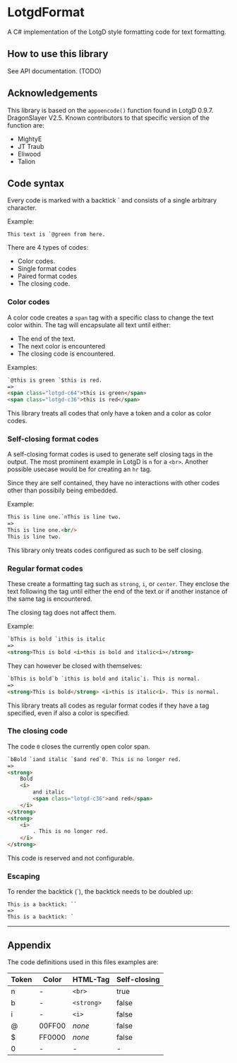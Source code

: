 # LotgdFormat

A C# implementation of the LotgD style formatting code for text formatting.

## How to use this library

See API documentation. (TODO)

## Acknowledgements

This library is based on the `appoencode()` function found in LotgD 0.9.7. DragonSlayer V2.5. Known contributors to that specific version of the function are:

- MightyE
- JT Traub
- Eliwood
- Talion

## Code syntax

Every code is marked with a backtick ` and consists of a single arbitrary character.

Example:

```
This text is `@green from here.
```

There are 4 types of codes:

- Color codes.
- Single format codes
- Paired format codes
- The closing code.

### Color codes

A color code creates a `span` tag with a specific class to change the text color within. The tag will encapsulate all text until either:

- The end of the text.
- The next color is encountered
- The closing code is encountered.

Examples:

```html
`@this is green `$this is red.
=>
<span class="lotgd-c64">this is green</span>
<span class="lotgd-c36">this is red</span>
```

This library treats all codes that only have a token and a color as color codes.

### Self-closing format codes

A self-closing format codes is used to generate self closing tags in the output. The most prominent example in LotgD is `n` for a `<br>`. Another possible usecase would be for creating an `hr` tag.

Since they are self contained, they have no interactions with other codes other than possibily being embedded.

Example:

```html
This is line one.`nThis is line two.
=>
This is line one.<br/>
This is line two.
```

This library only treats codes configured as such to be self closing.

### Regular format codes

These create a formatting tag such as `strong`, `i`, or `center`. They enclose the text following the tag until either the end of the text or if another instance of the same tag is encountered.

The closing tag does not affect them.

Example:

```html
`bThis is bold `ithis is italic
=>
<strong>This is bold <i>this is bold and italic<i></strong>
```

They can however be closed with themselves:

```html
`bThis is bold`b `ithis is bold and italic`i. This is normal.
=>
<strong>This is bold</strong> <i>this is italic<i>. This is normal.
```

This library treats all codes as regular format codes if they have a tag specified, even if also a color is specified.

### The closing code

The code `0` closes the currently open color span.

```html
`bBold `iand italic `$and red`0. This is no longer red.
=>
<strong>
	Bold
	<i>
		and italic
		<span class="lotgd-c36">and red</span>
	</i>
</strong>
<strong>
	<i>
		. This is no longer red.
	</i>
</strong>
```

This code is reserved and not configurable.

### Escaping

To render the backtick (`), the backtick needs to be doubled up:

```
This is a backtick: ``
=>
This is a backtick: `
```

----
## Appendix

The code definitions used in this files examples are:

| Token | Color  | HTML-Tag   | Self-closing |
| ----- | ------ | ---------- | ------------ |
| n     | -      | `<br>`     | true         |
| b     | -      | `<strong>` | false        |
| i     | -      | `<i>`      | false        |
| @     | 00FF00 | *none*     | false        |
| $     | FF0000 | *none*     | false        |
| 0     | -      | -          | -            |
